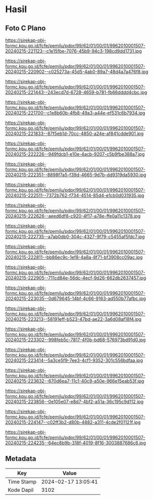 # Hasil

## Foto C Plano

https://sirekap-obj-formc.kpu.go.id/fcfe/pemilu/pdpr/99/62/01/00/01/9962010001507-20240215-221123--c1e15fbe-7076-45b9-94c3-198cd9dd1731.jpg

https://sirekap-obj-formc.kpu.go.id/fcfe/pemilu/pdpr/99/62/01/00/01/9962010001507-20240215-220902--c025273a-45d5-4ab0-89a7-48d4a7a476f8.jpg

https://sirekap-obj-formc.kpu.go.id/fcfe/pemilu/pdpr/99/62/01/00/01/9962010001507-20240215-221443--243ecd7d-6728-4659-b781-fb66dddd4cbc.jpg

https://sirekap-obj-formc.kpu.go.id/fcfe/pemilu/pdpr/99/62/01/00/01/9962010001507-20240215-221700--c1e8b60b-4fb8-49a3-a44e-ef531c6b7934.jpg

https://sirekap-obj-formc.kpu.go.id/fcfe/pemilu/pdpr/99/62/01/00/01/9962010001507-20240215-221833--87f5eb1d-70cc-4850-a24e-af841cdde901.jpg

https://sirekap-obj-formc.kpu.go.id/fcfe/pemilu/pdpr/99/62/01/00/01/9962010001507-20240215-222226--949fdcb1-e10e-4acb-9207-c5b9fbe388a7.jpg

https://sirekap-obj-formc.kpu.go.id/fcfe/pemilu/pdpr/99/62/01/00/01/9962010001507-20240215-222351--8898f7a5-f39d-4665-9d7b-dd9319da5930.jpg

https://sirekap-obj-formc.kpu.go.id/fcfe/pemilu/pdpr/99/62/01/00/01/9962010001507-20240215-222511--7372b762-f734-4514-85d4-e1cb0d031935.jpg

https://sirekap-obj-formc.kpu.go.id/fcfe/pemilu/pdpr/99/62/01/00/01/9962010001507-20240215-222626--aeed6df8-c920-4f17-a78e-ffe0a11c1378.jpg

https://sirekap-obj-formc.kpu.go.id/fcfe/pemilu/pdpr/99/62/01/00/01/9962010001507-20240215-222735--a7ab0db0-304c-4327-9f79-c5455af5fdc7.jpg

https://sirekap-obj-formc.kpu.go.id/fcfe/pemilu/pdpr/99/62/01/00/01/9962010001507-20240215-222811--bb86ec9c-1ef8-4a8a-8f71-bf3908cc09ac.jpg

https://sirekap-obj-formc.kpu.go.id/fcfe/pemilu/pdpr/99/62/01/00/01/9962010001507-20240215-222905--711cd84e-56dc-4ecf-9d26-662db2637457.jpg

https://sirekap-obj-formc.kpu.go.id/fcfe/pemilu/pdpr/99/62/01/00/01/9962010001507-20240215-223035--0d679645-14bf-4c66-9163-ad550b77afbc.jpg

https://sirekap-obj-formc.kpu.go.id/fcfe/pemilu/pdpr/99/62/01/00/01/9962010001507-20240215-223213--58191eff-b523-47bd-ae22-3a6d08af18f4.jpg

https://sirekap-obj-formc.kpu.go.id/fcfe/pemilu/pdpr/99/62/01/00/01/9962010001507-20240215-223302--998feb5c-7817-4f0b-bd68-576973bd91d0.jpg

https://sirekap-obj-formc.kpu.go.id/fcfe/pemilu/pdpr/99/62/01/00/01/9962010001507-20240215-223414--5a3ce5f9-7ee3-4cf1-9352-301c556bdfaa.jpg

https://sirekap-obj-formc.kpu.go.id/fcfe/pemilu/pdpr/99/62/01/00/01/9962010001507-20240215-223632--670d6ea7-11c1-40c9-a50e-966e15eab53f.jpg

https://sirekap-obj-formc.kpu.go.id/fcfe/pemilu/pdpr/99/62/01/00/01/9962010001507-20240215-223856--0e105e07-e8d7-4bf2-a51a-36c195c9d112.jpg

https://sirekap-obj-formc.kpu.go.id/fcfe/pemilu/pdpr/99/62/01/00/01/9962010001507-20240215-224147--c02ff3b2-d80b-4882-a311-4cde2f01121f.jpg

https://sirekap-obj-formc.kpu.go.id/fcfe/pemilu/pdpr/99/62/01/00/01/9962010001507-20240215-224235--64ec8b9b-318f-4019-8f16-3003887686c6.jpg


## Metadata

| Key        | Value               |
| ---------- | ------------------- |
| Time Stamp | 2024-02-17 13:05:41 |
| Kode Dapil | 3102                |



